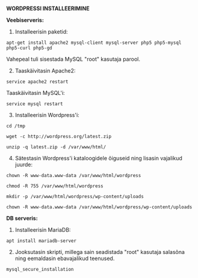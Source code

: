 #
**WORDPRESSI INSTALLEERIMINE**

**Veebiserveris:**

1. Installeerisin paketid: 
```
apt-get install apache2 mysql-client mysql-server php5 php5-mysql php5-curl php5-gd
```
Vahepeal tuli sisestada MySQL "root" kasutaja parool.


2. Taaskäivitasin Apache2: 
```
service apache2 restart
```
Taaskäivitasin MySQL'i: 
```
service mysql restart
```

3. Installeerisin Wordpress'i:
```
cd /tmp

wget -c http://wordpress.org/latest.zip

unzip -q latest.zip -d /var/www/html/
```

4. Sätestasin Wordpress'i kataloogidele õiguseid ning lisasin vajalikud juurde: 
```
chown -R www-data.www-data /var/www/html/wordpress

chmod -R 755 /var/www/html/wordpress

mkdir -p /var/www/html/wordpress/wp-content/uploads

chown -R www-data.www-data /var/www/html/wordpress/wp-content/uploads
```

**DB serveris:**

1. Installeerisin MariaDB:
```
apt install mariadb-server
```
2. Jooksutasin skripti, millega sain seadistada "root" kasutaja salasõna ning eemaldasin ebavajalikud teenused.
```
mysql_secure_installation
```
